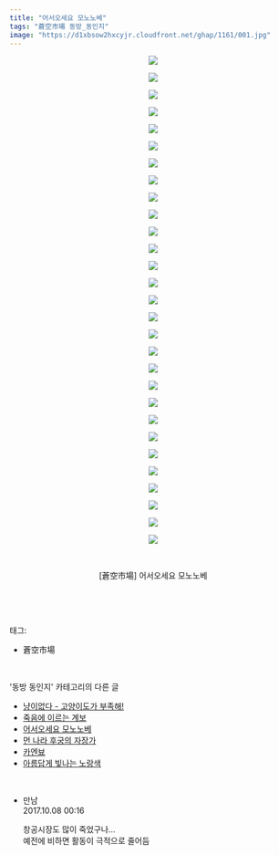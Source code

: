 ```yaml
---
title: "어서오세요 모노노베"
tags: "蒼空市場 동방_동인지"
image: "https://d1xbsow2hxcyjr.cloudfront.net/ghap/1161/001.jpg"
---
```

<div class="article">
<p style="text-align: center; clear: none; float: none;"><img src="{{ site.imgserver10 }}/ghap/1161/001.jpg"/></p>
<p style="text-align: center; clear: none; float: none;"><img src="{{ site.imgserver10 }}/ghap/1161/002.jpg"/></p>
<p style="text-align: center; clear: none; float: none;"><img src="{{ site.imgserver10 }}/ghap/1161/003.jpg"/></p>
<p style="text-align: center; clear: none; float: none;"><img src="{{ site.imgserver10 }}/ghap/1161/004.jpg"/></p>
<p style="text-align: center; clear: none; float: none;"><img src="{{ site.imgserver10 }}/ghap/1161/005.jpg"/></p>
<p style="text-align: center; clear: none; float: none;"><img src="{{ site.imgserver10 }}/ghap/1161/006.jpg"/></p>
<p style="text-align: center; clear: none; float: none;"><img src="{{ site.imgserver10 }}/ghap/1161/007.jpg"/></p>
<p style="text-align: center; clear: none; float: none;"><img src="{{ site.imgserver10 }}/ghap/1161/008.jpg"/></p>
<p style="text-align: center; clear: none; float: none;"><img src="{{ site.imgserver10 }}/ghap/1161/009.jpg"/></p>
<p style="text-align: center; clear: none; float: none;"><img src="{{ site.imgserver10 }}/ghap/1161/010.jpg"/></p>
<p style="text-align: center; clear: none; float: none;"><img src="{{ site.imgserver10 }}/ghap/1161/011.jpg"/></p>
<p style="text-align: center; clear: none; float: none;"><img src="{{ site.imgserver10 }}/ghap/1161/012.jpg"/></p>
<p style="text-align: center; clear: none; float: none;"><img src="{{ site.imgserver10 }}/ghap/1161/013.jpg"/></p>
<p style="text-align: center; clear: none; float: none;"><img src="{{ site.imgserver10 }}/ghap/1161/014.jpg"/></p>
<p style="text-align: center; clear: none; float: none;"><img src="{{ site.imgserver10 }}/ghap/1161/015.jpg"/></p>
<p style="text-align: center; clear: none; float: none;"><img src="{{ site.imgserver10 }}/ghap/1161/016.jpg"/></p>
<p style="text-align: center; clear: none; float: none;"><img src="{{ site.imgserver10 }}/ghap/1161/017.jpg"/></p>
<p style="text-align: center; clear: none; float: none;"><img src="{{ site.imgserver10 }}/ghap/1161/018.jpg"/></p>
<p style="text-align: center; clear: none; float: none;"><img src="{{ site.imgserver10 }}/ghap/1161/019.jpg"/></p>
<p style="text-align: center; clear: none; float: none;"><img src="{{ site.imgserver10 }}/ghap/1161/020.jpg"/></p>
<p style="text-align: center; clear: none; float: none;"><img src="{{ site.imgserver10 }}/ghap/1161/021.jpg"/></p>
<p style="text-align: center; clear: none; float: none;"><img src="{{ site.imgserver10 }}/ghap/1161/022.jpg"/></p>
<p style="text-align: center; clear: none; float: none;"><img src="{{ site.imgserver10 }}/ghap/1161/023.jpg"/></p>
<p style="text-align: center; clear: none; float: none;"><img src="{{ site.imgserver10 }}/ghap/1161/024.jpg"/></p>
<p style="text-align: center; clear: none; float: none;"><img src="{{ site.imgserver10 }}/ghap/1161/025.jpg"/></p>
<p style="text-align: center; clear: none; float: none;"><img src="{{ site.imgserver10 }}/ghap/1161/026.jpg"/></p>
<p style="text-align: center; clear: none; float: none;"><img src="{{ site.imgserver10 }}/ghap/1161/027.jpg"/></p>
<p style="text-align: center; clear: none; float: none;"><img src="{{ site.imgserver10 }}/ghap/1161/028.jpg"/></p>
<p style="text-align: center; clear: none; float: none;"><img src="{{ site.imgserver10 }}/ghap/1161/029.jpg"/></p>
<p style="text-align: center; clear: none; float: none;"><br/></p>
<p style="text-align: center; clear: none; float: none;">[蒼空市場] 어서오세요 모노노베</p>
<p><br/></p>
</div><br/>
<div class="tagTrail">
<p>태그: </p>
<ul>
<li>蒼空市場</li>
</ul>
</div><br/>
<div class="another">
<p>'동방 동인지' 카테고리의 다른 글</p>
<ul>
<li><a href="/ghap_1163">냥이없다 - 고양이도가 부족해!</a></li>
<li><a href="/ghap_1162">죽음에 이르는 계보</a></li>
<li><a href="/ghap_1161">어서오세요 모노노베</a></li>
<li><a href="/ghap_1160">먼 나라 후궁의 자장가</a></li>
<li><a href="/ghap_1159">카엔뵤</a></li>
<li><a href="/ghap_1158">아름답게 빛나는 노랑색</a></li>
</ul>
</div><br/>
<div class="cb_module cb_fluid">
<div class="cb_wrt cb_profile">
<div class="comment">
<ul>
<li class="cb_thumb_off" id="comment15099518">
<div class="cb_comment_area">
<div class="cb_info_area">
<div class="cb_section">
<span class="cb_nick_name">만남</span>
</div>
<div class="cb_section">
<span class="cb_date">2017.10.08 00:16 </span>
</div>
</div>
<div class="cb_dsc_comment">
<p class="cb_dsc">
											창공시장도 많이 죽었구나...<br/>
예전에 비하면 활동이 극적으로 줄어듬
										</p>
</div>
</div></li>
</ul>
</div>
</div><!-- commentList close -->
</div><br/>
